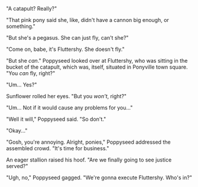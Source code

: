 "A catapult? Really?"

"That pink pony said she, like, didn't have a cannon big enough, or something."

"But she's a pegasus. She can just fly, can't she?"

"Come on, babe, it's Fluttershy. She doesn't fly."

"But she *can*." Poppyseed looked over at Fluttershy, who was sitting in the bucket of the catapult, which was, itself, situated in Ponyville town square. "You *can* fly, right?"

"Um... Yes?"

Sunflower rolled her eyes. "But you *won't*, right?"

"Um... Not if it would cause any problems for you..."

"Well it will," Poppyseed said. "So don't."

"Okay..."

"Gosh, you're annoying. Alright, ponies," Poppyseed addressed the assembled crowd. "It's time for business."

An eager stallion raised his hoof. "Are we finally going to see justice served?"

"Ugh, no," Poppyseed gagged. "We're gonna execute Fluttershy. Who's in?"